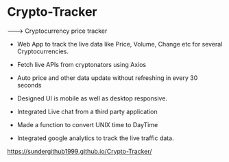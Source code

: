# Crypto-Tracker

---> Cryptocurrency price tracker

* Web App to track the live data like Price, Volume, Change etc for several Cryptocurrencies.

* Fetch live APIs from cryptonators using Axios

* Auto price and other data update without refreshing in every 30 seconds

* Designed UI is mobile as well as desktop responsive.

* Integrated Live chat from a third party application

* Made a function to convert UNIX time to DayTime

* Integrated google analytics to track the live traffic data.


https://sundergithub1999.github.io/Crypto-Tracker/

